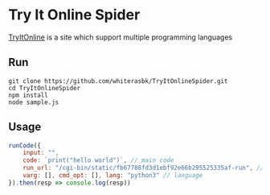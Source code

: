 # Try It Online Spider
[TryItOnline](https://tio.run/#) is a site which support multiple programming languages 
## Run
```shell
git clone https://github.com/whiterasbk/TryItOnlineSpider.git
cd TryItOnlineSpider
npm install
node sample.js
```

## Usage
```javascript
runCode({
    input: "",
    code: `print("hello world")`, // main code
    run_url: "/cgi-bin/static/fb67788fd3d1ebf92e66b295525335af-run", // can be undefined
    varg: [], cmd_opt: [], lang: "python3" // language
}).then(resp => console.log(resp))
```
